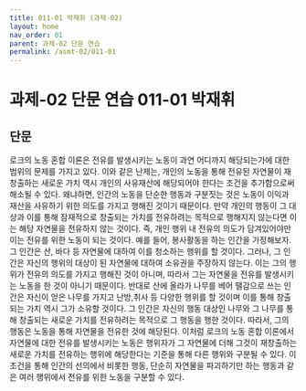 ```yaml
---
title: 011-01 박재휘 (과제-02)
layout: home
nav_order: 01
parent: 과제-02 단문 연습
permalink: /asmt-02/011-01
---
```


# 과제-02 단문 연습 011-01 박재휘 

## 단문

로크의 노동 혼합 이론은 전유를 발생시키는 노동이 과연 어디까지 해당되는가에 대한 범위의 문제를 가지고 있다. 이와 같은 난제는, 개인의 노동을 통해 전유된 자연물이 재창출하는 새로운 가치 역시 개인의 사유재산에 해당되어야 한다는 조건을 추가함으로써 해소될 수 있다. 왜냐하면, 인간의 노동을 단순한 행동과 구분짓는 것은 노동이 이익과 재산을 사유하기 위한 의도를 가지고 행해진 것이기 때문이다. 만약 개인의 행동이 그 대상과 이를 통해 잠재적으로 창출되는 가치를 전유하려는 목적으로 행해지지 않는다면 이는 해당 자연물을 전유하지 않는 것이다. 즉, 개인 행위 내 전유의 의도가 담겨있어야만 이는 전유를 위한 노동이 되는 것이다. 예를 들어, 봉사활동을 하는 인간을 가정해보자. 그 인간은 산, 바다 등 자연물에 대하여 이를 청소하는 행위를 할 것이다. 그러나, 그 인간은 자신의 행위의 대상이 된 자연물에 대하여 소유권을 주장하지 않는다. 이는 그의 행위가 전유의 의도를 가지고 행해진 것이 아니며, 따라서 그는 자연물을 전유를 발생시키는 노동을 한 것이 아니기 때문이다. 반대로 산에 올라가 나무를 베어 땔감으로 쓰는 인간은 자신이 얻은 나무를 가지고 난방,취사 등 다양한 행위를 할 것이며 이를 통해 창출되는 가치 역시 그가 소유할 것이다. 그 인간은 자신의 행동 대상인 나무와 그 나무를 통해 창출되는 새로운 가치를 전유하려는 목적으로 그 행동을 행한 것이다. 따라서, 그의 행동은 노동을 통해 자연물을 전유한 것에 해당된다. 이처럼 로크의 노동 혼합 이론에서 자연물에 대한 전유를 발생시키는 노동은 행위자가 그 자연물에 더해 그것이 재창출하는 새로운 가치를 전유하는 행위에 해당한다는 기준을 통해 다른 행위와 구분될 수 있다. 이 조건을 통해 인간의 선의에서 비롯한 행동, 단순히 자연물을 파괴하기만 하는 행동과 같은 여러 행위에서 전유를 위한 노동을 구분할 수 있다. 